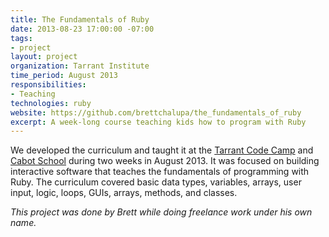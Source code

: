 ```yaml
---
title: The Fundamentals of Ruby
date: 2013-08-23 17:00:00 -07:00
tags:
- project
layout: project
organization: Tarrant Institute
time_period: August 2013
responsibilities:
- Teaching
technologies: ruby
website: https://github.com/brettchalupa/the_fundamentals_of_ruby
excerpt: A week-long course teaching kids how to program with Ruby
---
```


We developed the curriculum and taught it at the [Tarrant Code
Camp](http://tiie.w3.uvm.edu/codecamp/) and [Cabot School](http://cabotschool.org/) during two weeks in August 2013. It was focused on building interactive software that teaches the fundamentals of programming with Ruby. The curriculum covered basic data types, variables, arrays, user input, logic, loops, GUIs, arrays, methods, and
classes.

_This project was done by Brett while doing freelance work under his own name._
